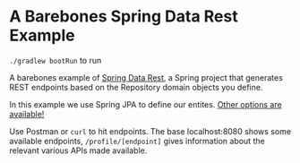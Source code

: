 # A Barebones Spring Data Rest Example #

`./gradlew bootRun` to run

A barebones example of [Spring Data Rest][spring-data-rest], a Spring project that generates REST endpoints based on the Repository domain objects you define.  

In this example we use Spring JPA to define our entites.  [Other options are available!][options]

Use Postman or `curl` to hit endpoints.  The base localhost:8080 shows some available endpoints, `/profile/[endpoint]` gives information about the relevant various APIs made available.

[spring-data-rest]:https://spring.io/projects/spring-data-rest
[options]:https://docs.spring.io/spring-data/rest/docs/current/reference/html/#getting-started.bootstrap
